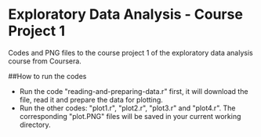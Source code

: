 # Exploratory Data Analysis - Course Project 1
Codes and PNG files to the course project 1 of the exploratory data analysis course from Coursera.

##How to run the codes
- Run the code "reading-and-preparing-data.r" first, it will download the file, read it and prepare the data for plotting.
- Run the other codes: "plot1.r", "plot2.r", "plot3.r" and "plot4.r". The corresponding "plot.PNG" files will be saved in your current working directory.
